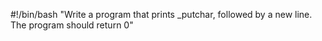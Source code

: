 #!/bin/bash
"Write a program that prints _putchar, followed by a new line.
The program should return 0"

